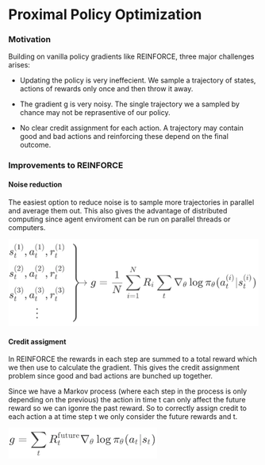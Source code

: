 # Proximal Policy Optimization

### Motivation

Building on vanilla policy gradients like REINFORCE, three major challenges arises:

- Updating the policy is very ineffecient. We sample a trajectory of states, actions of rewards only once and then throw it away.

- The gradient g is very noisy. The single trajectory we a sampled by chance may not be reprasentive of our policy.

- No clear credit assignment for each action. A trajectory may contain good and bad actions and reinforcing these depend on the final outcome.

### Improvements to REINFORCE

#### Noise reduction

The easiest option to reduce noise is to sample more trajectories in parallel and average them out. This also gives the advantage of distributed computing since agent enviroment can be run on parallel threads or computers.

![Parallel trajectories](/Documentation/PPOParallelTrajectories.png)

#### Credit assigment

In REINFORCE the rewards in each step are summed to a total reward which we then use to calculate the gradient. This gives the credit assignment problem since good and bad actions are bunched up together.

Since we have a Markov process (where each step in the process is only depending on the previous) the action in time t can only affect the future reward so we can igonre the past reward. So to correctly assign credit to each action a at time step t we only consider the future rewards and t.

![RFuture](/Documentation/RFuture.png)
